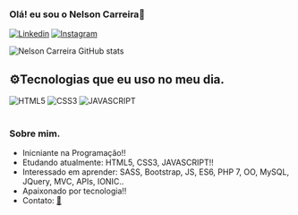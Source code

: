 ### Olá! eu sou o Nelson Carreira👋

[![Linkedin](https://img.shields.io/badge/LinkedIn-0077B5?style=for-the-badge&logo=linkedin&logoColor=white)](https://linkedin.com/in/nelson-carreira-9669a2144)
[![Instagram](https://img.shields.io/badge/Instagram-E4405F?style=for-the-badge&logo=instagram&logoColor=white
)](https://instagram.com/carreira__nelson)


![Nelson Carreira GitHub stats](https://github-readme-stats.vercel.app/api?username=Nelson-Carreira&show_icons=true&theme=vision-friendly-dark)

## ⚙️Tecnologias que eu uso no meu dia.

<div style="display: inline_block">
<img alihn="center" alt="HTML5" src="https://img.shields.io/badge/HTML5-E34F26?style=for-the-badge&logo=html5&logoColor=white" />
<img alihn="center" 
alt="CSS3" src="https://img.shields.io/badge/CSS3-1572B6?style=for-the-badge&logo=css3&logoColor=white" />
<img alihn="center" 
alt="JAVASCRIPT" src="https://img.shields.io/badge/JavaScript-F7DF1E?style=for-the-badge&logo=javascript&logoColor=black "/>
</div> <br>

### Sobre mim.

- Inicniante na Programação!! <br>
- Etudando atualmente: HTML5, CSS3, JAVASCRIPT!!
- Interessado em aprender: SASS, Bootstrap, JS, ES6, PHP 7, OO, MySQL, JQuery, MVC, APIs, IONIC..
- Apaixonado por tecnologia!! <br>
- Contato: <a href="mailto:nelsoonerr@outlook.com">📧</a>
